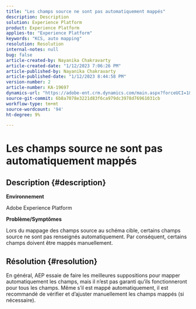 ```yaml
---
title: "Les champs source ne sont pas automatiquement mappés"
description: Description
solution: Experience Platform
product: Experience Platform
applies-to: "Experience Platform"
keywords: "KCS, auto mapping"
resolution: Resolution
internal-notes: null
bug: false
article-created-by: Nayanika Chakravarty
article-created-date: "1/12/2023 7:06:26 PM"
article-published-by: Nayanika Chakravarty
article-published-date: "1/12/2023 8:44:58 PM"
version-number: 2
article-number: KA-19697
dynamics-url: "https://adobe-ent.crm.dynamics.com/main.aspx?forceUCI=1&pagetype=entityrecord&etn=knowledgearticle&id=ac2ee131-ac92-ed11-aad1-6045bd006c82"
source-git-commit: 6b8a7078e3221d83f6ca979dc3978d76961031cb
workflow-type: tm+mt
source-wordcount: '94'
ht-degree: 9%

---
```


# Les champs source ne sont pas automatiquement mappés

## Description {#description}


<b>Environnement</b>

Adobe Experience Platform

<b>Problème/Symptômes</b>

Lors du mappage des champs source au schéma cible, certains champs source ne sont pas renseignés automatiquement. Par conséquent, certains champs doivent être mappés manuellement.


## Résolution {#resolution}


En général, AEP essaie de faire les meilleures suppositions pour mapper automatiquement les champs, mais il n’est pas garanti qu’ils fonctionneront pour tous les champs. Même s’il est mappé automatiquement, il est recommandé de vérifier et d’ajuster manuellement les champs mappés (si nécessaire).
